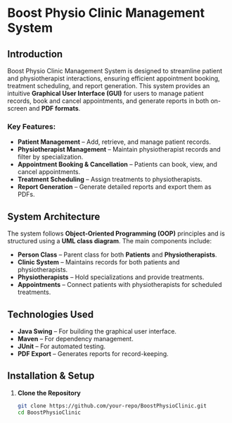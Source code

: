 # Boost Physio Clinic Management System

## Introduction
Boost Physio Clinic Management System is designed to streamline patient and physiotherapist interactions, ensuring efficient appointment booking, treatment scheduling, and report generation. This system provides an intuitive **Graphical User Interface (GUI)** for users to manage patient records, book and cancel appointments, and generate reports in both on-screen and **PDF formats**.

### Key Features:
- **Patient Management** – Add, retrieve, and manage patient records.
- **Physiotherapist Management** – Maintain physiotherapist records and filter by specialization.
- **Appointment Booking & Cancellation** – Patients can book, view, and cancel appointments.
- **Treatment Scheduling** – Assign treatments to physiotherapists.
- **Report Generation** – Generate detailed reports and export them as PDFs.

## System Architecture
The system follows **Object-Oriented Programming (OOP)** principles and is structured using a **UML class diagram**. The main components include:
- **Person Class** – Parent class for both **Patients** and **Physiotherapists**.
- **Clinic System** – Maintains records for both patients and physiotherapists.
- **Physiotherapists** – Hold specializations and provide treatments.
- **Appointments** – Connect patients with physiotherapists for scheduled treatments.

## Technologies Used
- **Java Swing** – For building the graphical user interface.
- **Maven** – For dependency management.
- **JUnit** – For automated testing.
- **PDF Export** – Generates reports for record-keeping.

## Installation & Setup
1. **Clone the Repository**  
   ```bash
   git clone https://github.com/your-repo/BoostPhysioClinic.git
   cd BoostPhysioClinic
